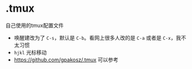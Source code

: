 # .tmux
自己使用的tmux配置文件


* 唤醒建改为了 `C-s`，默认是 `C-b`。看网上很多人改的是 `C-a` 或者是 `C-x`，我不太习惯
* `hjkl` 光标移动
* https://github.com/gpakosz/.tmux 可以参考
